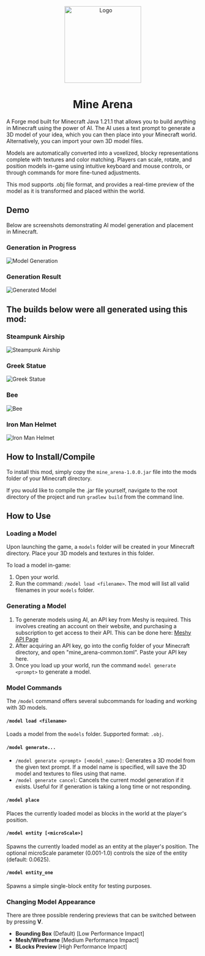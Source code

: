 <p align="center"><img src="./images/ai_builder_logo.png" alt="Logo" width="200"></p>
<h1 align="center">
	Mine Arena
</h1>
<p>A Forge mod built for Minecraft Java 1.21.1 that allows you to build anything in Minecraft using the power of AI. The AI uses a text prompt to generate a 3D model of your idea, which you can then place into your Minecraft world. Alternatively, you can import your own 3D model files.</p>
<p>Models are automatically converted into a voxelized, blocky representations complete with textures and color matching. Players can scale, rotate, and position models in-game using intuitive keyboard and mouse controls, or through commands for more fine-tuned adjustments. </p>
<p>This mod supports .obj file format, and provides a real-time preview of the model as it is transformed and placed within the world.</p>

## Demo

Below are screenshots demonstrating AI model generation and placement in Minecraft.

### Generation in Progress
![Model Generation](./images/generation_in_progress.png)

### Generation Result
![Generated Model](./images/generated_result.png)

## The builds below were all generated using this mod:

### Steampunk Airship
![Steampunk Airship](./images/steampunk_pirate_ship.png)

### Greek Statue
![Greek Statue](./images/greek_statue.png)

### Bee
![Bee](./images/bee.png)

### Iron Man Helmet
![Iron Man Helmet](./images/iron_man_helmet.png)

<h2>How to Install/Compile</h2>
<p>To install this mod, simply copy the <code>mine_arena-1.0.0.jar</code> file into the mods folder of your Minecraft directory.
</p>
<p>If you would like to compile the .jar file yourself, navigate to the root directory of the project and run <code>gradlew build</code> from the command line.</p>

<h2>How to Use</h2>
<h3>Loading a Model</h3>
<p>Upon launching the game, a <code>models</code> folder will be created in your Minecraft directory. Place your 3D models and textures in this folder.</p>
<p>To load a model in-game:</p>
<ol>
    <li>Open your world.</li>
    <li>Run the command: <code>/model load &lt;filename&gt;</code>. The mod will list all valid filenames in your <code>models</code> folder.</li>
</ol>

<h3>Generating a Model</h3>
<ol>
    <li>To generate models using AI, an API key from Meshy is required. This involves creating an account on their website, and purchasing a subscription to get access to their API. This can be done here: <a href="https://www.meshy.ai/settings/api">Meshy API Page</a></li>
    <li>After acquiring an API key, go into the config folder of your Minecraft directory, and open "mine_arena-common.toml". Paste your API key here.</li>
    <li>Once you load up your world, run the command <code>model generate &lt;prompt&gt;</code> to generate a model.
</ol>



<h3>Model Commands</h3>
<p>The <code>/model</code> command offers several subcommands for loading and working with 3D models.</p>

<h4><code>/model load &lt;filename&gt;</code></h4>
<p>Loads a model from the <code>models</code> folder. Supported format: <code>.obj</code>.</p>

<h4><code>/model generate...</code></h4>
<ul>
	<li><code>/model generate &lt;prompt&gt; [&lt;model_name&gt;]</code>: Generates a 3D model from the given text prompt. If a model name is specified, will save the 3D model and textures to files using that name.</li>
	<li><code>/model generate cancel</code>: Cancels the current model generation if it exists. Useful for if generation is taking a long time or not responding.</li>
</ul>

<h4><code>/model place</code></h4>
<p>Places the currently loaded model as blocks in the world at the player's position.</p>

<h4><code>/model entity [&lt;microScale&gt;]</code></h4>
<p>Spawns the currently loaded model as an entity at the player's position. The optional microScale parameter (0.001-1.0) controls the size of the entity (default: 0.0625).</p>

<h4><code>/model entity_one</code></h4>
<p>Spawns a simple single-block entity for testing purposes.</p>

<h3>Changing Model Appearance</h3>
<p>There are three possible rendering previews that can be switched between by pressing <strong>V</strong>.
</p>
<ul>
    <li><strong>Bounding Box</strong> (Default) [Low Performance Impact]</li>
    <li><strong>Mesh/Wireframe</strong> [Medium Performance Impact]</li>
    <li><strong>BLocks Preview</strong> [High Performance Impact]</li>
</ul>